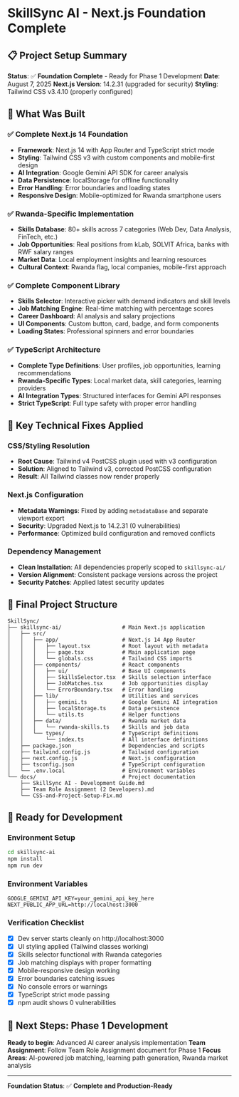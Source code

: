 # SkillSync AI - Next.js Foundation Complete

## 📋 Project Setup Summary

**Status**: ✅ **Foundation Complete** - Ready for Phase 1 Development
**Date**: August 7, 2025
**Next.js Version**: 14.2.31 (upgraded for security)
**Styling**: Tailwind CSS v3.4.10 (properly configured)

## 🎯 What Was Built

### ✅ Complete Next.js 14 Foundation
- **Framework**: Next.js 14 with App Router and TypeScript strict mode
- **Styling**: Tailwind CSS v3 with custom components and mobile-first design
- **AI Integration**: Google Gemini API SDK for career analysis
- **Data Persistence**: localStorage for offline functionality
- **Error Handling**: Error boundaries and loading states
- **Responsive Design**: Mobile-optimized for Rwanda smartphone users

### ✅ Rwanda-Specific Implementation
- **Skills Database**: 80+ skills across 7 categories (Web Dev, Data Analysis, FinTech, etc.)
- **Job Opportunities**: Real positions from kLab, SOLVIT Africa, banks with RWF salary ranges
- **Market Data**: Local employment insights and learning resources
- **Cultural Context**: Rwanda flag, local companies, mobile-first approach

### ✅ Complete Component Library
- **Skills Selector**: Interactive picker with demand indicators and skill levels
- **Job Matching Engine**: Real-time matching with percentage scores
- **Career Dashboard**: AI analysis and salary projections
- **UI Components**: Custom button, card, badge, and form components
- **Loading States**: Professional spinners and error boundaries

### ✅ TypeScript Architecture
- **Complete Type Definitions**: User profiles, job opportunities, learning recommendations
- **Rwanda-Specific Types**: Local market data, skill categories, learning providers
- **AI Integration Types**: Structured interfaces for Gemini API responses
- **Strict TypeScript**: Full type safety with proper error handling

## 🔧 Key Technical Fixes Applied

### CSS/Styling Resolution
- **Root Cause**: Tailwind v4 PostCSS plugin used with v3 configuration
- **Solution**: Aligned to Tailwind v3, corrected PostCSS configuration
- **Result**: All Tailwind classes now render properly

### Next.js Configuration
- **Metadata Warnings**: Fixed by adding `metadataBase` and separate viewport export
- **Security**: Upgraded Next.js to 14.2.31 (0 vulnerabilities)
- **Performance**: Optimized build configuration and removed conflicts

### Dependency Management
- **Clean Installation**: All dependencies properly scoped to `skillsync-ai/`
- **Version Alignment**: Consistent package versions across the project
- **Security Patches**: Applied latest security updates

## 📂 Final Project Structure

```
SkillSync/
├── skillsync-ai/                   # Main Next.js application
│   ├── src/
│   │   ├── app/                    # Next.js 14 App Router
│   │   │   ├── layout.tsx          # Root layout with metadata
│   │   │   ├── page.tsx            # Main application page
│   │   │   └── globals.css         # Tailwind CSS imports
│   │   ├── components/             # React components
│   │   │   ├── ui/                 # Base UI components
│   │   │   ├── SkillsSelector.tsx  # Skills selection interface
│   │   │   ├── JobMatches.tsx      # Job opportunities display
│   │   │   └── ErrorBoundary.tsx   # Error handling
│   │   ├── lib/                    # Utilities and services
│   │   │   ├── gemini.ts           # Google Gemini AI integration
│   │   │   ├── localStorage.ts     # Data persistence
│   │   │   └── utils.ts            # Helper functions
│   │   ├── data/                   # Rwanda market data
│   │   │   └── rwanda-skills.ts    # Skills and job data
│   │   └── types/                  # TypeScript definitions
│   │       └── index.ts            # All interface definitions
│   ├── package.json                # Dependencies and scripts
│   ├── tailwind.config.js          # Tailwind configuration
│   ├── next.config.js              # Next.js configuration
│   ├── tsconfig.json               # TypeScript configuration
│   └── .env.local                  # Environment variables
└── docs/                           # Project documentation
    ├── SkillSync AI - Development Guide.md
    ├── Team Role Assignment (2 Developers).md
    └── CSS-and-Project-Setup-Fix.md
```

## 🚀 Ready for Development

### Environment Setup
```bash
cd skillsync-ai
npm install
npm run dev
```

### Environment Variables
```env
GOOGLE_GEMINI_API_KEY=your_gemini_api_key_here
NEXT_PUBLIC_APP_URL=http://localhost:3000
```

### Verification Checklist
- [x] Dev server starts cleanly on http://localhost:3000
- [x] UI styling applied (Tailwind classes working)
- [x] Skills selector functional with Rwanda categories
- [x] Job matching displays with proper formatting
- [x] Mobile-responsive design working
- [x] Error boundaries catching issues
- [x] No console errors or warnings
- [x] TypeScript strict mode passing
- [x] npm audit shows 0 vulnerabilities

## 🎯 Next Steps: Phase 1 Development

**Ready to begin**: Advanced AI career analysis implementation
**Team Assignment**: Follow Team Role Assignment document for Phase 1
**Focus Areas**: AI-powered job matching, learning path generation, Rwanda market analysis

---

**Foundation Status**: ✅ **Complete and Production-Ready**

